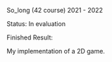 So_long (42 course) 2021 - 2022

Status: In evaluation

Finished Result:

My implementation of a 2D game.
